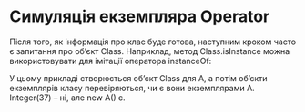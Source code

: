 # Симуляція екземпляра Operator

Після того, як інформація про клас буде готова, наступним кроком часто є запитання про об’єкт Class. Наприклад, метод
Class.isInstance можна використовувати для імітації оператора instanceOf:

У цьому прикладі створюється об’єкт Class для A, а потім об’єкти екземплярів класу перевіряються, чи є вони екземплярами A. Integer(37) – ні, але new A() є.